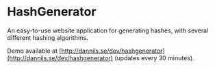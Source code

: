 HashGenerator
=============

An easy-to-use website application for generating hashes, with several different hashing algorithms.

Demo available at [http://dannils.se/dev/hashgenerator](http://dannils.se/dev/hashgenerator) (updates every 30 minutes).